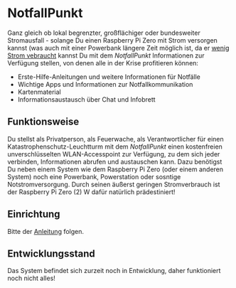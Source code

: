 # NotfallPunkt
Ganz gleich ob lokal begrenzter, großflächiger oder bundesweiter Stromausfall - solange Du einen Raspberry Pi Zero mit Strom versorgen kannst (was auch mit einer Powerbank längere Zeit möglich ist, da er [wenig Strom vebraucht](https://www.laub-home.de/wiki/Raspberry_Pi_Stromverbrauch_Vergleich) kannst Du mit dem _NotfallPunkt_ Informationen zur Verfügung stellen, von denen alle in der Krise profitieren können:

* Erste-Hilfe-Anleitungen und weitere Informationen für Notfälle
* Wichtige Apps und Informationen zur Notfallkommunikation
* Kartenmaterial
* Informationsaustausch über Chat und Infobrett

## Funktionsweise
Du stellst als Privatperson, als Feuerwache, als Verantwortlicher für einen Katastrophenschutz-Leuchtturm mit dem _NotfallPunkt_ einen kostenfreien unverschlüsselten WLAN-Accesspoint zur Verfügung, zu dem sich jeder verbinden, Informationen abrufen und austauschen kann.
Dazu benötigst Du neben einem System wie dem Raspberry Pi Zero (oder einem anderen System) noch eine Powerbank, Powerstation oder sosntige Notstromversorgung. Durch seinen äußerst geringen Stromverbrauch ist der Raspberry Pi Zero (2) W dafür natürlich prädestiniert!

## Einrichtung
Bitte der [Anleitung](https://github.com/blackoutland/notfallpunkt#readme) folgen.

## Entwicklungsstand
Das System befindet sich zurzeit noch in Entwicklung, daher funktioniert noch nicht alles!
